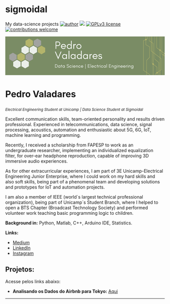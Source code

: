 # sigmoidal
My data-science projects
[![author](https://img.shields.io/badge/author-pedrovaladares-red.svg)](https://www.linkedin.com/in/valadares-pedro/) [![](https://img.shields.io/badge/python-3.7+-blue.svg)](https://www.python.org/downloads/release/python-365/) [![GPLv3 license](https://img.shields.io/badge/License-GPLv3-blue.svg)](http://perso.crans.org/besson/LICENSE.html) [![contributions welcome](https://img.shields.io/badge/contributions-welcome-brightgreen.svg?style=flat)](https://github.com/Pedro1-21GW/sigmoidal)
<p align="center">
  <img src="https://raw.githubusercontent.com/Pedro1-21GW/sigmoidal/main/banner_atualizado.png" >
</p>

# Pedro Valadares
<sub>*Electrical Engineering Student at Unicamp | Data Science Student at Sigmoidal* </sub>

Excellent communication skills, team-oriented personality and results driven professional. Experienced in telecommunications, data science, signal processing, acoustics, automation and enthusiastic about 5G, 6G, IoT, machine learning and programming.

Recently, I received a scholarship from FAPESP to work as an undergraduate researcher, implementing an individualized equalization filter, for over-ear headphone reproduction, capable of improving 3D immersive audio experiences.

As for other extracurricular experiences, I am part of 3E Unicamp-Electrical Engineering Junior Enterprise, where I could work on my hard skills and also soft skills, being part of a phenomenal team and developing solutions and prototypes for IoT and automation projects.

I am also a member of IEEE (world´s largest technical professional organization), being part of Unicamp´s Student Branch, where I helped to open a BTS Chapter (Broadcast Technology Society) and performed volunteer work teaching basic programming logic to children.

**Background in:** Python, Matlab, C++, Arduino IDE, Statistics.

**Links:**
* [Medium](https://medium.com/@peubene/analisando-os-dados-do-airbnb-tokyo-5a73e825be17)
* [LinkedIn](https://www.linkedin.com/in/valadares-pedro/)
* [Instagram](https://www.instagram.com/peuvala/?hl=pt-br)


## Projetos:
Acesse pelos links abaixo:
* **Analisando os Dados do Airbnb para Tokyo:** [Aqui](https://colab.research.google.com/drive/1nqKA3NH9E9FLOV1FMio_SgNnAroDHi2X?usp=sharing)

---




